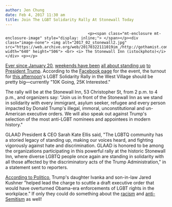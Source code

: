 ```yaml
---
author: Jen Chung
date: Feb 4, 2017 11:30 am
title: Join The LGBT Solidarity Rally At Stonewall Today
---
```


	
										<p><span class="mt-enclosure mt-enclosure-image" style="display: inline;"> </span></p><div class="image-none"> <img alt="2017_02_stonewall2.jpg" src="https://web.archive.org/web/20170322111019im_/http://gothamist.com/attachments/jen/2017_02_stonewall2.jpg" width="640" height="506"> <br> <i> The Stonewall Inn (istockphoto)</i></div> <p></p>

<p><a href="https://web.archive.org/web/20170322111019/http://gothamist.com/2017/01/22/womens_march_on_nyc_photos.php#photo-1">Ever since January 20</a>, <a href="https://web.archive.org/web/20170322111019/http://gothamist.com/2017/01/22/best_signs_at_the_womens_march_nyc.php#photo-1">weekends have been</a> <a href="https://web.archive.org/web/20170322111019/http://gothamist.com/2017/01/29/4_more_detainees_released_from_jfk.php#photo-1">all about standing up</a> <a href="https://web.archive.org/web/20170322111019/http://gothamist.com/2017/01/29/rally_against_trumps.php">to President Trump</a>. According to the <a href="https://web.archive.org/web/20170322111019/https://www.facebook.com/events/952655911535178/"> Facebook page</a> for the event, the turnout for <a href="https://web.archive.org/web/20170322111019/http://gothamist.com/2017/01/30/trump_nyc_protests.php">this afternoon</a>&apos;s LGBT Solidarity Rally in the West Village should be pretty big&#x2014;currently &quot;10K Going, 25K Interested.&quot; </p>

<p>The rally will be at the Stonewall Inn, 53 Christopher St, from 2 p.m. to 4 p.m., and organizers say: &quot;Join us in front of the Stonewall Inn as we stand in solidarity with every immigrant, asylum seeker, refugee and every person impacted by Donald Trump&apos;s illegal, immoral, unconstitutional and un-American executive orders. We will also speak out against Trump&apos;s selection of the most anti-LGBT nominees and appointees in modern history.&quot;</p>

<p>GLAAD President &amp; CEO Sarah Kate Ellis said, &quot;The LGBTQ community has a storied legacy of standing up, making our voices heard, and fighting vigorously against hate and discrimination. GLAAD is honored to be among the organizations participating in this powerful rally at the historic Stonewall Inn, where diverse LGBTQ people once again are standing in solidarity with all those affected by the discriminatory acts of the Trump Administration,&quot; in a statement sent to reporters.</p>

<p><a href="https://web.archive.org/web/20170322111019/http://www.politico.com/story/2017/02/ivanka-trump-jared-kushner-lgbt-order-234617">According to Politico</a>, Trump&apos;s daughter Ivanka and son-in-law Jared Kushner &quot;helped lead the charge to scuttle a draft executive order that would have overturned Obama-era enforcements of LGBT rights in the workplace.&quot; If only they could do something about the <a href="https://web.archive.org/web/20170322111019/http://sfist.com/2017/02/02/watch_nancy_pelosi_repeatedly_refer_1.php">racism</a> and <a href="https://web.archive.org/web/20170322111019/http://www.politico.com/story/2017/02/white-house-holocaust-jews-234572">anti-Semitism</a> as well! </p>					
										
									
				